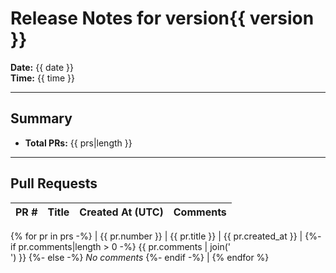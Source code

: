 # Release Notes for version{{ version }}

**Date:** {{ date }}  
**Time:** {{ time }}

---

## Summary

- **Total PRs:** {{ prs|length }}

---

## Pull Requests

| PR # | Title | Created At (UTC) | Comments |
|------|-------|------------------|----------|
{% for pr in prs -%}
| {{ pr.number }} | {{ pr.title }} | {{ pr.created_at }} | 
{%- if pr.comments|length > 0 -%}
    {{ pr.comments | join('<br>') }}
{%- else -%}
    _No comments_
{%- endif -%}
|
{% endfor %}
